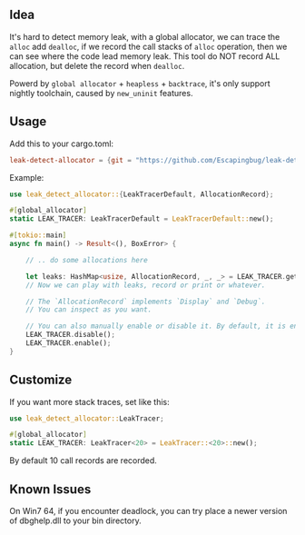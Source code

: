 ## Idea

It's hard to detect memory leak, with a global allocator, we can trace the `alloc` add `dealloc`, if we record the call stacks of `alloc` operation, then we can see where the code lead memory leak. This tool do NOT record ALL allocation, but delete the record when `dealloc`.

Powerd by `global allocator` + `heapless` + `backtrace`, it's only support nightly toolchain, caused by `new_uninit` features.

## Usage

Add this to your cargo.toml:
```toml
leak-detect-allocator = {git = "https://github.com/Escapingbug/leak-detect-allocator.git"}
```
Example:
```rust
use leak_detect_allocator::{LeakTracerDefault, AllocationRecord};

#[global_allocator]
static LEAK_TRACER: LeakTracerDefault = LeakTracerDefault::new();

#[tokio::main]
async fn main() -> Result<(), BoxError> {

	// .. do some allocations here

	let leaks: HashMap<usize, AllocationRecord, _, _> = LEAK_TRACER.get_leaks();
	// Now we can play with leaks, record or print or whatever.

	// The `AllocationRecord` implements `Display` and `Debug`.
	// You can inspect as you want.

	// You can also manually enable or disable it. By default, it is enabled.
	LEAK_TRACER.disable();
	LEAK_TRACER.enable();
}
```

## Customize

If you want more stack traces, set like this:

```rust
use leak_detect_allocator::LeakTracer;

#[global_allocator]
static LEAK_TRACER: LeakTracer<20> = LeakTracer::<20>::new();
```

By default 10 call records are recorded.

## Known Issues
On Win7 64, if you encounter deadlock, you can try place a newer version of dbghelp.dll to your bin directory.
